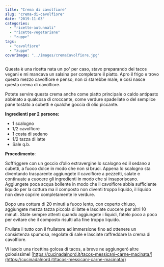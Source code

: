```yaml
---
title: "Crema di cavolfiore"
slug: "crema-di-cavolfiore"
date: "2019-11-03"
categories: 
  - "ricette-autunnali"
  - "ricette-vegetariane"
  - "zuppe"
tags: 
  - "cavolfiore"
  - "zuppe"
coverImage: "../images/cremaCavolfiore.jpg"
---
```

Questa è una ricetta nata un po' per caso, stavo preparando dei tacos vegani e mi mancava un salsina per completare il piatto. Apro il frigo e trovo questo mezzo cavolfiore e penso, non ci starebbe male, e così nasce questa crema di cavolfiore.

Potete servire questa crema anche come piatto principale o caldo antipasto abbinato a qualcosa di croccante, come verdure spadellate o del semplice pane tostato a cubetti e qualche goccia di olio piccante.

**Ingredienti per 2 persone:**

- 1 scalogno
- 1/2 cavolfiore
- 1 costa di sedano
- 1/2 tazza di latte
- Sale q.b.

**Procedimento**:

Soffriggere con un goccio d’olio extravergine lo scalogno ed il sedano a cubetti, a fuoco dolce in modo che non si bruci. Appena lo scalogno sta diventando trasparente aggiungete il cavolfiore a pezzetti, salate e continuate a cuocere gli ingredienti in modo che si insaporiscano. Aggiungete poca acqua bollente in modo che il cavolfiore abbia sufficiente liquido per la cottura ma il composto non diventi troppo liquido, il liquido non deve coprire completamente le verdure.

Dopo una cottura di 20 minuti a fuoco lento, con coperto chiuso, aggiungete mezza tazza piccola di latte e lasciate cuocere per altri 10 minuti. State sempre attenti quando aggiungete i liquidi, fatelo poco a poco per evitare che il composto risulti alla fine troppo liquido.

Frullate il tutto con il frullatore ad immersione fino ad ottenere un consistenza spumosa, regolate di sale e lasciate raffreddare la crema di cavolfiore.

Vi lascio una ricettina golosa di tacos, a breve ne aggiungeró altre golosissime! [https://cucinadalnord.it/tacos-messicani-carne-macinata/](https://cucinadalnord.it/tacos-messicani-carne-macinata/)

